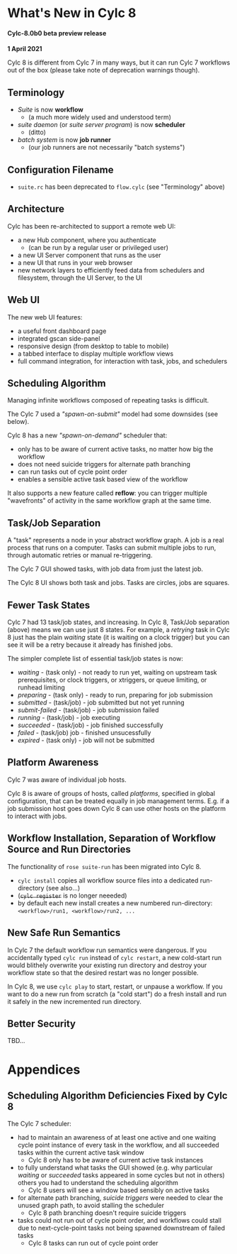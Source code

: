 # What's New in Cylc 8

#### Cylc-8.0b0 beta preview release
**1 April 2021**

Cylc 8 is different from Cylc 7 in many ways, but it can run Cylc 7
workflows out of the box (please take note of deprecation warnings though).

## Terminology

- *Suite* is now **workflow**
  - (a much more widely used and understood term)
- *suite daemon* (or *suite server program*) is now **scheduler**
  - (ditto)
- *batch system* is now **job runner**
  - (our job runners are not necessarily "batch systems")

## Configuration Filename

- `suite.rc` has been deprecated to `flow.cylc` (see "Terminology" above)

## Architecture

Cylc has been re-architected to support a remote web UI:
- a new Hub component, where you authenticate
  - (can be run by a regular user or privileged user)
- a new UI Server component that runs as the user
- a new UI that runs in your web browser
- new network layers to efficiently feed data from schedulers and
  filesystem, through the UI Server, to the UI

## Web UI

The new web UI features:
- a useful front dashboard page
- integrated gscan side-panel
- responsive design (from desktop to table to mobile)
- a tabbed interface to display multiple workflow views
- full command integration, for interaction with task, jobs, and schedulers

## Scheduling Algorithm

Managing infinite workflows composed of repeating tasks is difficult.

The Cylc 7 used a *"spawn-on-submit"* model had some downsides (see below).

Cylc 8 has a new *"spawn-on-demand"* scheduler that:
- only has to be aware of current active tasks, no matter how big the workflow
- does not need suicide triggers for alternate path branching
- can run tasks out of cycle point order
- enables a sensible active task based view of the workflow

It also supports a new feature called **reflow**: you can trigger multiple
"wavefronts" of activity in the same workflow graph at the same time.

## Task/Job Separation

A "task" represents a node in your abstract workflow graph. A job is a real
process that runs on a computer. Tasks can submit multiple jobs to run, through
automatic retries or manual re-triggering.

The Cylc 7 GUI showed tasks, with job data from just the latest job.

The Cylc 8 UI shows both task and jobs. Tasks are circles, jobs are squares.

## Fewer Task States

Cylc 7 had 13 task/job states, and increasing. In Cylc 8, Task/Job separation
(above) means we can use just 8 states. For example, a *retrying* task in Cylc
8 just has the plain *waiting* state (it is waiting on a clock trigger) but
you can see it will be a retry because it already has finished jobs.

The simpler complete list of essential task/job states is now:
- *waiting* - (task only) - not ready to run yet, waiting on upstream task
  prerequisites, or clock triggers, or xtriggers, or queue limiting, or runhead
  limiting
- *preparing* - (task only) - ready to run, preparing for job submission
- *submitted* - (task/job) - job submitted but not yet running
- *submit-failed* - (task/job) - job submission failed
- *running* - (task/job) - job executing
- *succeeded* - (task/job) - job finished successfully
- *failed* - (task/job) job - finished unsucessfully 
- *expired* - (task only) - job will not be submitted

## Platform Awareness

Cylc 7 was aware of individual job hosts.

Cylc 8 is aware of groups of hosts, called *platforms*, specified in global
configuration, that can be treated equally in job management terms. E.g.
if a job submission host goes down Cylc 8 can use other hosts on the
platform to interact with jobs.

## Workflow Installation, Separation of Workflow Source and Run Directories

The functionality of `rose suite-run` has been migrated into Cylc 8.

- `cylc install` copies all workflow source files into a dedicated
  run-directory (see also...)
- (~~`cylc register`~~ is no longer neeeded)
- by default each new install creates a new numbered run-directory:
  `<workflow>/run1, <workflow>/run2, ...`

## New Safe Run Semantics

In Cylc 7 the default workflow run semantics were dangerous. If you
accidentally typed `cylc run` instead of `cylc restart`, a new cold-start run
would blithely overwrite your existing run directory and destroy your workflow
state so that the desired restart was no longer possible.

In Cylc 8, we use `cylc play` to start, restart, or unpause a workflow. If you
want to do a new run from scratch (a "cold start") do a fresh install and run
it safely in the new incremented run directory.

## Better Security

TBD...

# Appendices

## Scheduling Algorithm Deficiencies Fixed by Cylc 8

The Cylc 7 scheduler:
- had to maintain an awareness of at least one active and one waiting cycle
  point instance of every task in the workflow, and all succeeded tasks within
  the current active task window
  - Cylc 8 only has to be aware of current active task instances
- to fully understand what tasks the GUI showed (e.g. why particular *waiting*
  or *succeeded* tasks appeared in some cycles but not in others) others you
  had to understand the scheduling algorithm
  - Cylc 8 users will see a window based sensibly on active tasks
- for alternate path branching, *suicide triggers* were needed to clear the
  unused graph path, to avoid stalling the scheduler
  - Cylc 8 path branching doesn't require suicide triggers
- tasks could not run out of cycle point order, and workflows could stall
  due to next-cycle-point tasks not being spawned downstream of failed tasks
  - Cylc 8 tasks can run out of cycle point order
